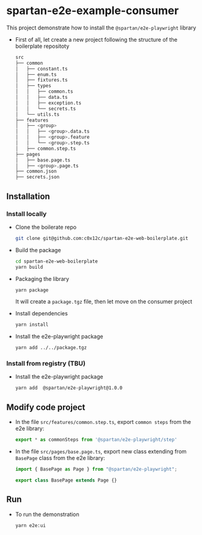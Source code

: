 # spartan-e2e-example-consumer
This project demonstrate how to install the `@spartan/e2e-playwright` library
- First of all, let create a new project following the structure of the boilerplate repositoty
    ```sh
    src
    ├── common
    │   ├── constant.ts
    │   ├── enum.ts
    │   ├── fixtures.ts
    │   ├── types
    │   │   ├── common.ts
    │   │   ├── data.ts
    │   │   ├── exception.ts
    │   │   └── secrets.ts
    │   └── utils.ts
    ├── features
    │   ├── <group>
    │   │   ├── <group>.data.ts
    │   │   ├── <group>.feature
    │   │   └── <group>.step.ts
    │   ├── common.step.ts
    ├── pages
    │   ├── base.page.ts
    │   ├── <group>.page.ts
    ├── common.json
    ├── secrets.json
    ```

## Installation
### Install locally
- Clone the boilerate repo
    ```sh
    git clone git@github.com:c0x12c/spartan-e2e-web-boilerplate.git
    ```
- Build the package
    ```sh
    cd spartan-e2e-web-boilerplate
    yarn build
    ```
- Packaging the library
    ```sh
    yarn package
    ```
    It will create a `package.tgz` file, then let move on the consumer project

- Install dependencies
    ```sh
    yarn install
    ```
- Install the e2e-playwright package
    ```sh
    yarn add ../../package.tgz
    ```

### Install from registry (TBU)

- Install the e2e-playwright package
    ```sh
    yarn add  @spartan/e2e-playwright@1.0.0
    ```
## Modify code project

- In the file `src/features/common.step.ts`, export `common steps` from the e2e library:
    ```typescript
    export * as commonSteps from '@spartan/e2e-playwright/step'
    ```

- In the file `src/pages/base.page.ts`, export new class extending from `BasePage` class from the e2e library:
    ```typescript
    import { BasePage as Page } from "@spartan/e2e-playwright";

    export class BasePage extends Page {}
    ```

## Run

- To run the demonstration
    ```sh
    yarn e2e:ui
    ```



